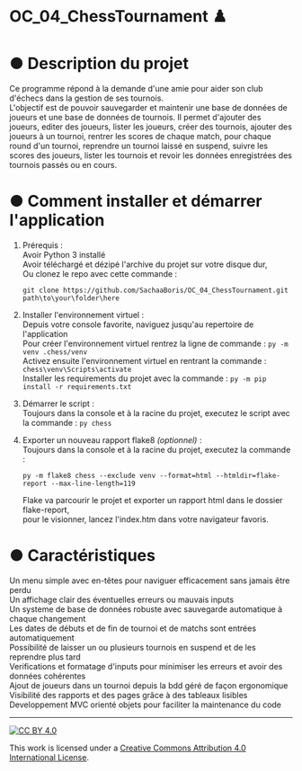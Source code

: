 # OC_04_ChessTournament  :chess_pawn:  
  
# ● Description du projet  
Ce programme répond à la demande d'une amie pour aider son club d'échecs dans la gestion de ses tournois.  
L'objectif est de pouvoir sauvegarder et maintenir une base de données de joueurs et une base de données de tournois. Il permet d'ajouter des joueurs, editer des joueurs, lister les joueurs, créer des tournois, ajouter des joueurs à un tournoi, rentrer les scores de chaque match, pour chaque round d'un tournoi, reprendre un tournoi laissé en suspend, suivre les scores des joueurs, lister les tournois et revoir les données enregistrées des tournois passés ou en cours.
  
# ● Comment installer et démarrer l'application  
1. Prérequis :  
Avoir Python 3 installé  
Avoir téléchargé et dézipé l'archive du projet sur votre disque dur,  
Ou clonez le repo avec cette commande :  
    ```
    git clone https://github.com/SachaaBoris/OC_04_ChessTournament.git path\to\your\folder\here  
    ```
  
2. Installer l'environnement virtuel :  
    Depuis votre console favorite, naviguez jusqu'au repertoire de l'application  
    Pour créer l'environnement virtuel rentrez la ligne de commande : `py -m venv .chess/venv`  
    Activez ensuite l'environnement virtuel en rentrant la commande : `chess\venv\Scripts\activate`  
    Installer les requirements du projet avec la commande : `py -m pip install -r requirements.txt`  
  
3. Démarrer le script :  
    Toujours dans la console et à la racine du projet, executez le script avec la commande : `py chess`  
  
4. Exporter un nouveau rapport flake8 *(optionnel)* :  
    Toujours dans la console et à la racine du projet, executez la commande :  
    ```
    py -m flake8 chess --exclude venv --format=html --htmldir=flake-report --max-line-length=119
    ```
    Flake va parcourir le projet et exporter un rapport html dans le dossier flake-report,  
    pour le visionner, lancez l'index.htm dans votre navigateur favoris.  
  
# ● Caractéristiques  
Un menu simple avec en-têtes pour naviguer efficacement sans jamais être perdu  
Un affichage clair des éventuelles erreurs ou mauvais inputs  
Un systeme de base de données robuste avec sauvegarde automatique à chaque changement  
Les dates de débuts et de fin de tournoi et de matchs sont entrées automatiquement  
Possibilité de laisser un ou plusieurs tournois en suspend et de les reprendre plus tard  
Verifications et formatage d'inputs pour minimiser les erreurs et avoir des données cohérentes  
Ajout de joueurs dans un tournoi depuis la bdd géré de façon ergonomique  
Visibilité des rapports et des pages grâce à des tableaux lisibles  
Developpement MVC orienté objets pour faciliter la maintenance du code  
  
---  
  
[![CC BY 4.0][cc-by-shield]][cc-by]  
  
This work is licensed under a [Creative Commons Attribution 4.0 International License][cc-by].  
  
[cc-by]: http://creativecommons.org/licenses/by/4.0/  
[cc-by-shield]: https://img.shields.io/badge/License-CC%20BY%204.0-lightgrey.svg  
